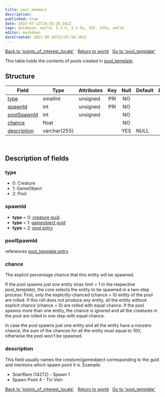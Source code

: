 ```yaml
---
title: pool_members
description: 
published: true
date: 2023-07-12T10:35:28.242Z
tags: database, world, 3.3.5, 3.3.5a, 335, 335a, wotlk
editor: markdown
dateCreated: 2021-08-30T22:07:50.183Z
---
```


<a href="https://trinitycore.info/en/database/335/world/points_of_interest_locale" class="mt-5 v-btn v-btn--depressed v-btn--flat v-btn--outlined theme--light v-size--default darkblue--text text--lighten-3"><span class="v-btn__content"><i aria-hidden="true" class="v-icon notranslate v-icon--left mdi mdi-arrow-left theme--light"></i><span>Back to 'points_of_interest_locale'</span></span></a>&nbsp;&nbsp;&nbsp;<a href="https://trinitycore.info/en/database/335/world/home" class="mt-5 v-btn v-btn--depressed v-btn--flat v-btn--outlined theme--light v-size--default darkblue--text text--lighten-3"><span class="v-btn__content"><i aria-hidden="true" class="v-icon notranslate v-icon--left mdi mdi-home-outline theme--light"></i><span>Return to world</span></span></a>&nbsp;&nbsp;&nbsp;<a href="https://trinitycore.info/en/database/335/world/pool_template" class="mt-5 v-btn v-btn--depressed v-btn--flat v-btn--outlined theme--light v-size--default darkblue--text text--lighten-3"><span class="v-btn__content"><span>Go to 'pool_template'</span><i aria-hidden="true" class="v-icon notranslate v-icon--right mdi mdi-arrow-right theme--light"></i></span></a>

This table holds the contents of pools created in [pool_template](../world/pool_template).

## Structure

| Field | Type | Attributes | Key | Null | Default | Extra | Comment |
| --- | --- | --- | :---: | :---: | --- | --- | --- |
| [type](#type) | smallint | unsigned | PRI | NO |  |  |  |
| [spawnId](#spawnid) | int | unsigned | PRI | NO |  |  |  |
| [poolSpawnId](#poolspawnid) | int | unsigned |  | NO |  |  |  |
| [chance](#chance) | float |  |  | NO |  |  |  |
| [description](#description) | varchar(255) |  |  | YES | NULL |  |  |
&nbsp;
## Description of fields

### type
* 0: Creature
* 1: GameObject
* 2: Pool
&nbsp;

### spawnId
* **type** = 0: [creature guid](../world/creature#guid)
* **type** = 1: [gameobject guid](../world/gameobject#guid)
* **type** = 2: [pool entry](../world/pool_template#entry)
&nbsp;

### poolSpawnId
references [pool_template.entry](../world/pool_template#entry)
&nbsp;

### chance
The explicit percentage chance that this entity will be spawned.

If the pool spawns just one entity (max limit = 1 in the respective pool_template), the core selects the entity to be spawned in a two-step process: First, only the explicitly-chanced (chance > 0) entity of the pool are rolled. If this roll does not produce any entity, all the entity without explicit chance (chance = 0) are rolled with equal chance.
If the pool spawns more than one entity, the chance is ignored and all the creatures in the pool are rolled in one step with equal chance.

In case the pool spawns just one entity and all the entity have a nonzero chance, the sum of the chances for all the entity must equal to 100, otherwise the pool won't be spawned.
&nbsp;

### description
This field usually names the creature/gameobject corresponding to the guid and mentions which spawn point it is.
Example:
* Snarlflare (14272) - Spawn 1
* Spawn Point 4 - Tin Vein
&nbsp;

<a href="https://trinitycore.info/en/database/335/world/points_of_interest_locale" class="mt-5 v-btn v-btn--depressed v-btn--flat v-btn--outlined theme--light v-size--default darkblue--text text--lighten-3"><span class="v-btn__content"><i aria-hidden="true" class="v-icon notranslate v-icon--left mdi mdi-arrow-left theme--light"></i><span>Back to 'points_of_interest_locale'</span></span></a>&nbsp;&nbsp;&nbsp;<a href="https://trinitycore.info/en/database/335/world/home" class="mt-5 v-btn v-btn--depressed v-btn--flat v-btn--outlined theme--light v-size--default darkblue--text text--lighten-3"><span class="v-btn__content"><i aria-hidden="true" class="v-icon notranslate v-icon--left mdi mdi-home-outline theme--light"></i><span>Return to world</span></span></a>&nbsp;&nbsp;&nbsp;<a href="https://trinitycore.info/en/database/335/world/pool_template" class="mt-5 v-btn v-btn--depressed v-btn--flat v-btn--outlined theme--light v-size--default darkblue--text text--lighten-3"><span class="v-btn__content"><span>Go to 'pool_template'</span><i aria-hidden="true" class="v-icon notranslate v-icon--right mdi mdi-arrow-right theme--light"></i></span></a>
